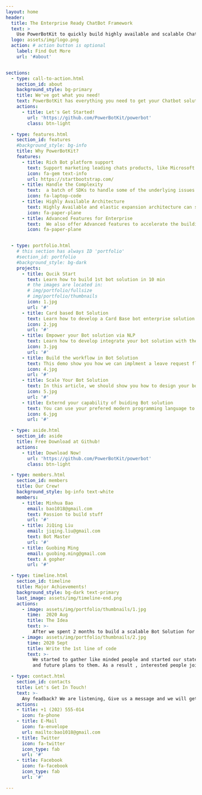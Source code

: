 ```yaml
---
layout: home
header:
  title: The Enterprise Ready ChatBot Framework
  text: >
    Use PowerBotKit to quickly build highly available and scalable ChatBot solution to empower your digital transformation
  logo: assets/img/logo.png
  action: # action button is optional
    label: Find Out More
    url: '#about'


sections:
  - type: call-to-action.html
    section_id: about
    background_style: bg-primary
    title: We've got what you need!
    text: PowerBotKit has everything you need to get your Chatbot solution up and running in no time! All of features on PowerBotKit are open source, free to download and start to build your 1st Chatbot solution from today!
    actions:
      - title: Let's Get Started!
        url: 'https://github.com/PowerBotKit/powerbot'
        class: btn-light

  - type: features.html
    section_id: features
    #background_style: bg-info
    title: Why PowerBotKit?
    features:
      - title: Rich Bot platform support
        text: Support marketing leading chats products, like Microsoft Teams, Skype, Slack, Whatsapp
        icon: fa-gem text-info
        url: https://startbootstrap.com/
      - title: Handle the Complexity
        text:  a batch of SDKs to handle some of the underlying issues of the bot, such as message locks, session lifecycle management, service registration and scheduling to help developers only pay attention to the business logic itself
        icon: fa-laptop-code
      - title: Highly Available Architecture
        text: Highly Available and elastic expansion architecture can support 100K+ users to meet word-class firm's business demands 
        icon: fa-paper-plane
      - title: Advanced Features for Enterprise
        text:  We also offer Advanced features to accelerate the building enterprise solution like workflow engine, scheduler, elastic API gatway for 3rd party integration
        icon: fa-paper-plane


  - type: portfolio.html
    # this section has always ID 'portfolio'
    #section_id: portfolio
    #background_style: bg-dark
    projects:
      - title: Qucik Start
        text: Learn how to build 1st bot solution in 10 min
        # the images are located in:
        # img/portfolio/fullsize
        # img/portfolio/thumbnails
        icon: 1.jpg
        url: '#'
      - title: Card based Bot Solution
        text: Learn how to develop a Card Base bot enterprise solution
        icon: 2.jpg
        url: '#'
      - title: Empower your Bot solution via NLP
        text: Learn how to develop integrate your bot solution with the NLP platform
        icon: 3.jpg
        url: '#'
      - title: Build the workflow in Bot Solution
        text: This demo show you how we can implment a leave request flow via PowerBotKit
        icon: 4.jpg
        url: '#'
      - title: Scale Your Bot Solution
        text: In this article, we should show you how to design your bot solution to support 10K+ QPS, to make your bot solution be a powerful  platform
        icon: 5.jpg
        url: '#'
      - title: Externd your capability of buiding Bot solution
        text: You can use your prefered modern programming language to plugin into the Bot Solution. let's show you how to use Go to implement the businesse logic and use PowerBotKit to focus on Bot related features
        icon: 6.jpg
        url: '#'

  - type: aside.html
    section_id: aside
    title: Free Download at Github!
    actions:
      - title: Download Now!
        url: 'https://github.com/PowerBotKit/powerbot'
        class: btn-light

  - type: members.html
    section_id: members
    title: Our Crew!
    background_style: bg-info text-white
    members:
      - title: Minhua Bao
        email: bao1018@gmail.com
        text: Passion to build stuff
        url: '#'
      - title: JiQing Liu
        email: jiqing.liu@gmail.com
        text: Bot Master
        url: '#'
      - title: Guobing Ming
        email: guobing.ming@gmail.com
        text: A gopher
        url: '#'

  - type: timeline.html
    section_id: timeline
    title: Major Achievements!
    background_style: bg-dark text-primary
    last_image: assets/img/timeline-end.png
    actions:
      - image: assets/img/portfolio/thumbnails/1.jpg
        time:  2020 Aug
        title: The Idea
        text: >-
          After we spent 2 months to build a scalable Bot Solution for a top consulting firm by using MS bot-build.js, we saw lots of challenges there to develop a enterprise ready bot application with exising tools in the market
      - image: assets/img/portfolio/thumbnails/2.jpg
        time: 2020 Sept
        title: Write the 1st line of code
        text: >-
          We started to gather like minded people and started our stategies
          and future plans to them. As a result , interested people joined us to start the jouney!

  - type: contact.html
    section_id: contacts
    title: Let's Get In Touch!
    text: >-
      Any feadback? We are listening, Give us a message and we will get back to you as soon as possible!
    actions:
    - title: +1 (202) 555-014
      icon: fa-phone
    - title: E-Mail
      icon: fa-envelope
      url: mailto:bao1018@gmail.com
    - title: Twitter
      icon: fa-twitter
      icon_type: fab
      url: '#'
    - title: Facebook
      icon: fa-facebook
      icon_type: fab
      url: '#'

---
```

